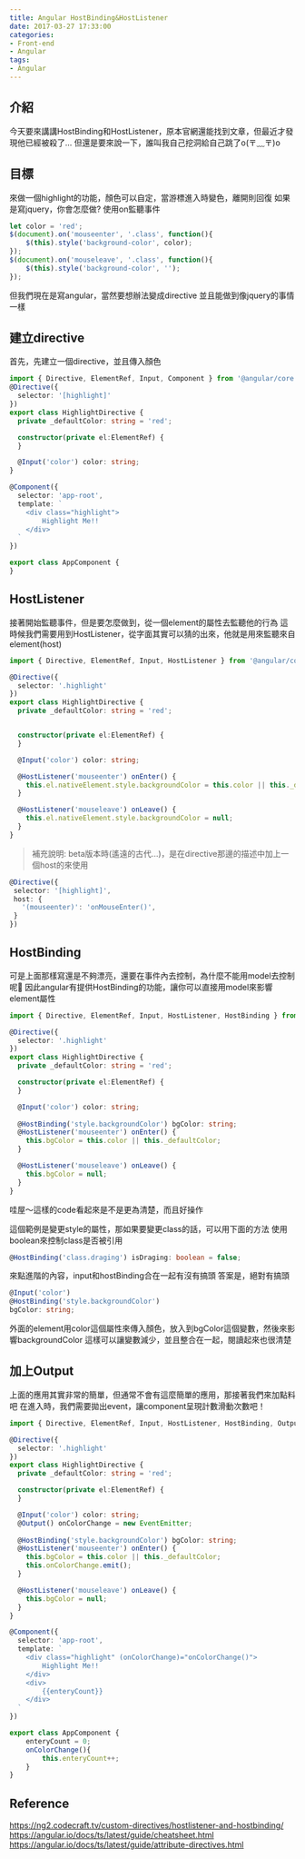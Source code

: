 ```yaml
---
title: Angular HostBinding&HostListener
date: 2017-03-27 17:33:00
categories:
- Front-end
- Angular
tags:
- Angular
---
```

## 介紹
今天要來講講HostBinding和HostListener，原本官網還能找到文章，但最近才發現他已經被殺了...
但還是要來說一下，誰叫我自己挖洞給自己跳了o(〒﹏〒)o

## 目標
來做一個highlight的功能，顏色可以自定，當游標進入時變色，離開則回復
如果是寫jquery，你會怎麼做?  使用on監聽事件

``` js
let color = 'red';
$(document).on('mouseenter', '.class', function(){
    $(this).style('background-color', color);
});
$(document).on('mouseleave', '.class', function(){
    $(this).style('background-color', '');
});
```

但我們現在是寫angular，當然要想辦法變成directive
並且能做到像jquery的事情一樣

## 建立directive
首先，先建立一個directive，並且傳入顏色
``` typescript
import { Directive, ElementRef, Input, Component } from '@angular/core';
@Directive({
  selector: '[highlight]'
})
export class HighlightDirective {
  private _defaultColor: string = 'red';

  constructor(private el:ElementRef) {
  }

  @Input('color') color: string;
}

@Component({
  selector: 'app-root',
  template: `
    <div class="highlight">
        Highlight Me!!
    </div>
  `
})

export class AppComponent {
}
```

## HostListener
接著開始監聽事件，但是要怎麼做到，從一個element的屬性去監聽他的行為
這時候我們需要用到HostListener，從字面其實可以猜的出來，他就是用來監聽來自element(host)

``` typescript
import { Directive, ElementRef, Input, HostListener } from '@angular/core';

@Directive({
  selector: '.highlight'
})
export class HighlightDirective {
  private _defaultColor: string = 'red';


  constructor(private el:ElementRef) {
  }

  @Input('color') color: string;

  @HostListener('mouseenter') onEnter() {
    this.el.nativeElement.style.backgroundColor = this.color || this._defaultColor;
  }

  @HostListener('mouseleave') onLeave() {
    this.el.nativeElement.style.backgroundColor = null;
  }
}
```

> 補充說明:
beta版本時(遙遠的古代...)，是在directive那邊的描述中加上一個host的來使用
```typescript
@Directive({
 selector: '[highlight]',
 host: {
   '(mouseenter)': 'onMouseEnter()',
 }
})
```

## HostBinding
可是上面那樣寫還是不夠漂亮，還要在事件內去控制，為什麼不能用model去控制呢
因此angular有提供HostBinding的功能，讓你可以直接用model來影響element屬性

```typescript
import { Directive, ElementRef, Input, HostListener, HostBinding } from '@angular/core';

@Directive({
  selector: '.highlight'
})
export class HighlightDirective {
  private _defaultColor: string = 'red';

  constructor(private el:ElementRef) {
  }

  @Input('color') color: string;
  
  @HostBinding('style.backgroundColor') bgColor: string;
  @HostListener('mouseenter') onEnter() {
    this.bgColor = this.color || this._defaultColor;
  }

  @HostListener('mouseleave') onLeave() {
    this.bgColor = null;
  }
}
```
哇屋～這樣的code看起來是不是更為清楚，而且好操作

這個範例是變更style的屬性，那如果要變更class的話，可以用下面的方法
使用boolean來控制class是否被引用
``` typescript
@HostBinding('class.draging') isDraging: boolean = false;
```

來點進階的內容，input和hostBinding合在一起有沒有搞頭
答案是，絕對有搞頭
``` typescript
@Input('color')
@HostBinding('style.backgroundColor')
bgColor: string;
```

外面的element用color這個屬性來傳入顏色，放入到bgColor這個變數，然後來影響backgroundColor
這樣可以讓變數減少，並且整合在一起，閱讀起來也很清楚

## 加上Output
上面的應用其實非常的簡單，但通常不會有這麼簡單的應用，那接著我們來加點料吧
在進入時，我們需要拋出event，讓component呈現計數滑動次數吧！

``` typescript
import { Directive, ElementRef, Input, HostListener, HostBinding, Output, EventEmitter } from '@angular/core';

@Directive({
  selector: '.highlight'
})
export class HighlightDirective {
  private _defaultColor: string = 'red';

  constructor(private el:ElementRef) {
  }

  @Input('color') color: string;
  @Output() onColorChange = new EventEmitter;
  
  @HostBinding('style.backgroundColor') bgColor: string;
  @HostListener('mouseenter') onEnter() {
    this.bgColor = this.color || this._defaultColor;
    this.onColorChange.emit();
  }

  @HostListener('mouseleave') onLeave() {
    this.bgColor = null;
  }
}

@Component({
  selector: 'app-root',
  template: `
    <div class="highlight" (onColorChange)="onColorChange()">
        Highlight Me!!
    </div>
    <div>
        {{enteryCount}}
    </div>
  `
})

export class AppComponent {
    enteryCount = 0;
    onColorChange(){
        this.enteryCount++;
    }
}
```

## Reference
https://ng2.codecraft.tv/custom-directives/hostlistener-and-hostbinding/
https://angular.io/docs/ts/latest/guide/cheatsheet.html
https://angular.io/docs/ts/latest/guide/attribute-directives.html